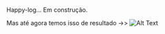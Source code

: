 Happy-log... Em construção.

Mas até agora temos isso de resultado ->>
![Alt Text](https://im7.ezgif.com/tmp/ezgif-7-8a9648335592.gif)
